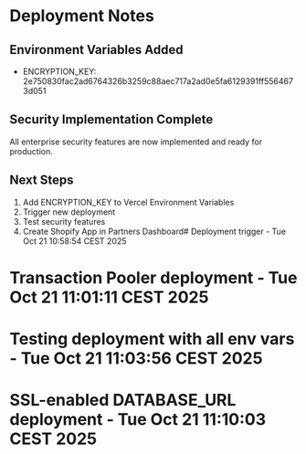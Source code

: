 # Deployment Notes

## Environment Variables Added
- ENCRYPTION_KEY: 2e750830fac2ad6764326b3259c88aec717a2ad0e5fa6129391ff5564673d051

## Security Implementation Complete
All enterprise security features are now implemented and ready for production.

## Next Steps
1. Add ENCRYPTION_KEY to Vercel Environment Variables
2. Trigger new deployment
3. Test security features
4. Create Shopify App in Partners Dashboard# Deployment trigger - Tue Oct 21 10:58:54 CEST 2025
# Transaction Pooler deployment - Tue Oct 21 11:01:11 CEST 2025
# Testing deployment with all env vars - Tue Oct 21 11:03:56 CEST 2025
# SSL-enabled DATABASE_URL deployment - Tue Oct 21 11:10:03 CEST 2025
